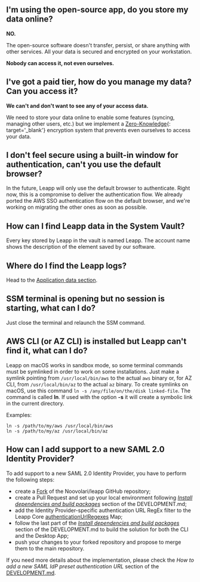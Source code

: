 ## I'm using the open-source app, do you store my data online?
**NO.**

The open-source software doesn't transfer, persist, or share anything with other services. All your data is secured and encrypted on your workstation.

**Nobody can access it, not even ourselves.**

## I've got a paid tier, how do you manage my data? Can you access it?

**We can't and don't want to see any of your access data.**

We need to store your data online to enable some features (syncing, managing other users, etc.) but we implement a [Zero-Knowledge](../../security/zero-knowledge/){: target='_blank'} encryption system that prevents even ourselves to access your data.

## I don't feel secure using a built-in window for authentication, can't you use the default browser?

In the future, Leapp will only use the default browser to authenticate. Right now, this is a compromise to deliver the authentication flow. We already ported the AWS SSO authentication flow on the default browser, and we're working on migrating the other ones as soon as possible.

## How can I find Leapp data in the System Vault?

Every key stored by Leapp in the vault is named Leapp. The account name shows the description of the element saved by our software.

## Where do I find the Leapp logs?

Head to the [Application data section](app-data.md).

## SSM terminal is opening but no session is starting, what can I do?

Just close the terminal and relaunch the SSM command.

## AWS CLI (or AZ CLI) is installed but Leapp can't find it, what can I do?

Leapp on macOS works in sandbox mode, so some terminal commands must be symlinked in order to work on some installations.
Just make a symlink pointing from `/usr/local/bin/aws` to the actual `aws` binary or, for AZ CLI, from `/usr/local/bin/az` to the actual `az` binary. To create
symlinks on macOS, use this command `ln -s /any/file/on/the/disk linked-file`. The command is called **ln**. If used with the 
option **-s** it will create a symbolic link in the current directory.

Examples:
```
ln -s /path/to/my/aws /usr/local/bin/aws
ln -s /path/to/my/az /usr/local/bin/az
```

## How can I add support to a new SAML 2.0 Identity Provider?

To add support to a new SAML 2.0 Identity Provider, you have to perform the following steps:

* create a [Fork](https://github.com/Noovolari/leapp/fork) of the Noovolari/leapp GitHub repository;
* create a Pull Request and set up your local environment following _[Install dependencies and build packages](https://github.com/Noovolari/leapp/blob/master/DEVELOPMENT.md#development-environment-setup)_ section of the DEVELOPMENT.md;
* add the Identity Provider-specific authentication URL RegEx filter to the Leapp Core [authenticationUrlRegexes](https://github.com/Noovolari/leapp/blob/beadb073ea99eb71cdf56982851604172bfdba0a/packages/core/src/services/aws-saml-assertion-extraction-service.ts) Map;
* follow the last part of the _[Install dependencies and build packages](https://github.com/Noovolari/leapp/blob/master/DEVELOPMENT.md#development-environment-setup)_ section of the DEVELOPMENT.md to build the solution for both the CLI and the Desktop App;
* push your changes to your forked repository and propose to merge them to the main repository. 

If you need more details about the implementation, please check the _How to add a new SAML IdP preset authentication URL_ section of the [DEVELOPMENT.md](https://github.com/Noovolari/leapp/blob/master/DEVELOPMENT.md).
